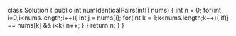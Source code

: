 class Solution {
public int numIdenticalPairs(int[] nums) {
int n = 0;
for(int i=0;i<nums.length;i++){
int j = nums[i];
for(int k = 1;k<nums.length;k++){
if(j == nums[k] && i<k) n++;
}
}
return n;
}
}